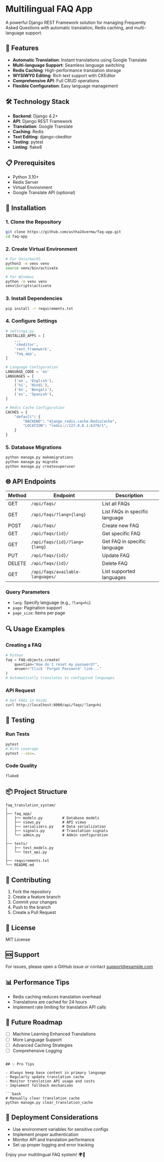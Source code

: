 # Multilingual FAQ App

A powerful Django REST Framework solution for managing Frequently Asked Questions with automatic translation, Redis caching, and multi-language support.

## 🌟 Features

- **Automatic Translation**: Instant translations using Google Translate
- **Multi-language Support**: Seamless language switching
- **Redis Caching**: High-performance translation storage
- **WYSIWYG Editing**: Rich text support with CKEditor
- **Comprehensive API**: Full CRUD operations
- **Flexible Configuration**: Easy language management

## 🛠 Technology Stack

- **Backend**: Django 4.2+
- **API**: Django REST Framework
- **Translation**: Google Translate
- **Caching**: Redis
- **Text Editing**: django-ckeditor
- **Testing**: pytest
- **Linting**: flake8

## 📋 Prerequisites

- Python 3.10+
- Redis Server
- Virtual Environment
- Google Translate API (optional)

## 🚀 Installation

### 1. Clone the Repository
```bash
git clone https://github.com/astha24verma/faq-app.git
cd faq-app
```

### 2. Create Virtual Environment
```bash
# For Unix/macOS
python3 -m venv venv
source venv/bin/activate

# For Windows
python -m venv venv
venv\Scripts\activate
```

### 3. Install Dependencies
```bash
pip install -r requirements.txt
```

### 4. Configure Settings
```python
# settings.py
INSTALLED_APPS = [
    ...
    'ckeditor',
    'rest_framework',
    'faq_app',
]

# Language Configuration
LANGUAGE_CODE = 'en'
LANGUAGES = [
    ('en', 'English'),
    ('hi', 'Hindi'),
    ('bn', 'Bengali'),
    ('es', 'Spanish'),
]

# Redis Cache Configuration
CACHES = {
    "default": {
        "BACKEND": "django_redis.cache.RedisCache",
        "LOCATION": "redis://127.0.0.1:6379/1",
    }
}
```

### 5. Database Migrations
```bash
python manage.py makemigrations
python manage.py migrate
python manage.py createsuperuser
```

## 🌐 API Endpoints

| Method | Endpoint | Description |
|--------|----------|-------------|
| GET | `/api/faqs/` | List all FAQs |
| GET | `/api/faqs/?lang={lang}` | List FAQs in specific language |
| POST | `/api/faqs/` | Create new FAQ |
| GET | `/api/faqs/{id}/` | Get specific FAQ |
| GET | `/api/faqs/{id}/?lang={lang}` | Get FAQ in specific language |
| PUT | `/api/faqs/{id}/` | Update FAQ |
| DELETE | `/api/faqs/{id}/` | Delete FAQ |
| GET | `/api/faqs/available-languages/` | List supported languages |

### Query Parameters
- `lang`: Specify language (e.g., `?lang=hi`)
- `page`: Pagination support
- `page_size`: Items per page

## 🔍 Usage Examples

### Creating a FAQ
```python
# Python
faq = FAQ.objects.create(
    question="How do I reset my password?",
    answer="Click 'Forgot Password' link..."
)
# Automatically translates to configured languages
```

### API Request
```bash
# Get FAQs in Hindi
curl http://localhost:8000/api/faqs/?lang=hi
```

## 🧪 Testing

### Run Tests
```bash
pytest
# With coverage
pytest --cov=.
```

### Code Quality
```bash
flake8
```

## 📦 Project Structure
```
faq_translation_system/
│
├── faq_app/
│   ├── models.py         # Database models
│   ├── views.py          # API views
│   ├── serializers.py    # Data serialization
│   ├── signals.py        # Translation signals
│   └── admin.py          # Admin configuration
│
├── tests/
│   ├── test_models.py
│   └── test_api.py
│
├── requirements.txt
└── README.md
```

## 🤝 Contributing

1. Fork the repository
2. Create a feature branch
3. Commit your changes
4. Push to the branch
5. Create a Pull Request

## 📄 License

MIT License

## 🆘 Support

For issues, please open a GitHub issue or contact support@example.com

## 📊 Performance Tips

- Redis caching reduces translation overhead
- Translations are cached for 24 hours
- Implement rate limiting for translation API calls

## 🔮 Future Roadmap

- [ ] Machine Learning Enhanced Translations
- [ ] More Language Support
- [ ] Advanced Caching Strategies
- [ ] Comprehensive Logging
```

## 💡 Pro Tips

- Always keep base content in primary language
- Regularly update translation cache
- Monitor translation API usage and costs
- Implement fallback mechanisms

```bash
# Manually clear translation cache
python manage.py clear_translation_cache
```

## 🚨 Deployment Considerations

- Use environment variables for sensitive configs
- Implement proper authentication
- Monitor API and translation performance
- Set up proper logging and error tracking

Enjoy your multilingual FAQ system! 🌍🚀